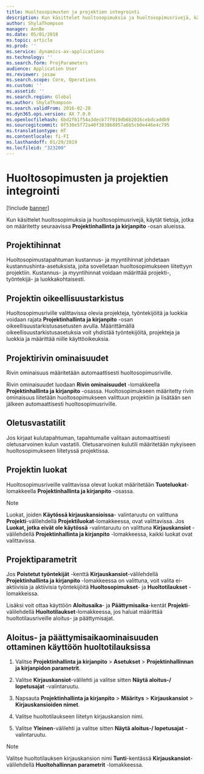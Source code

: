 ```yaml
---
title: Huoltosopimusten ja projektien integrointi
description: Kun käsittelet huoltosopimuksia ja huoltosopimusrivejä, käytät tietoja, jotka on määritetty Projektinhallinta ja kirjanpito -osan alueissa.
author: ShylaThompson
manager: AnnBe
ms.date: 05/01/2018
ms.topic: article
ms.prod: ''
ms.service: dynamics-ax-applications
ms.technology: ''
ms.search.form: ProjParameters
audience: Application User
ms.reviewer: josaw
ms.search.scope: Core, Operations
ms.custom: ''
ms.assetid: ''
ms.search.region: Global
ms.author: ShylaThompson
ms.search.validFrom: 2016-02-28
ms.dyn365.ops.version: AX 7.0.0
ms.openlocfilehash: 6bd2fb1f54a3decb77f019db6b2016cebdcaddb9
ms.sourcegitcommit: 0f530e5f72a40f383868957a6b5cb0e446e4c795
ms.translationtype: HT
ms.contentlocale: fi-FI
ms.lasthandoff: 01/29/2019
ms.locfileid: "323200"
---
```

# <a name="integration-for-service-agreements-and-projects"></a>Huoltosopimusten ja projektien integrointi 

[!include [banner](../includes/banner.md)]


Kun käsittelet huoltosopimuksia ja huoltosopimusrivejä, käytät tietoja, jotka on määritetty seuraavissa **Projektinhallinta ja kirjanpito** -osan alueissa.

## <a name="project-prices"></a>Projektihinnat

Huoltosopimustapahtuman kustannus- ja myyntihinnat johdetaan kustannushinta-asetuksista, joita sovelletaan huoltosopimukseen liitettyyn projektiin. Kustannus- ja myyntihinnat voidaan määrittää projekti-, työntekijä- ja luokkakohtaisesti. 

## <a name="project-validation"></a>Projektin oikeellisuustarkistus

Huoltosopimusriville valittavissa olevia projekteja, työntekijöitä ja luokkia voidaan rajata **Projektinhallinta ja kirjanpito** -osan oikeellisuustarkistusasetusten avulla. Määrittämällä oikeellisuustarkistusasetuksia voit yhdistää työntekijöitä, projekteja ja luokkia ja määrittää niille käyttöoikeuksia. 

## <a name="project-line-properties"></a>Projektirivin ominaisuudet

Rivin ominaisuus määritetään automaattisesti huoltosopimusriville.

Rivin ominaisuudet luodaan **Rivin ominaisuudet** -lomakkeella **Projektinhallinta ja kirjanpito** -osassa. Huoltosopimukseen määritetty rivin ominaisuus liitetään huoltosopimukseen valittuun projektiin ja lisätään sen jälkeen automaattisesti huoltosopimusriville. 

## <a name="default-offset-accounts"></a>Oletusvastatilit

Jos kirjaat kulutapahtuman, tapahtumalle valitaan automaattisesti oletusarvoinen kulun vastatili. Oletusarvoinen kulutili määritetään nykyiseen huoltosopimukseen liitetyssä projektissa.

## <a name="project-categories"></a>Projektin luokat

Huoltosopimusriveille valittavissa olevat luokat määritetään **Tuoteluokat**-lomakkeella **Projektinhallinta ja kirjanpito** -osassa. 

> [!NOTE]
> <P>Luokat, joiden <STRONG>Käytössä kirjauskansioissa</STRONG>- valintaruutu on valittuna <STRONG>Projekti</STRONG>-välilehdellä <STRONG>Projektiluokat</STRONG>-lomakkeessa, ovat valittavissa. Jos <STRONG>Luokat, jotka eivät ole käytössä</STRONG> -valintaruutu on valittuna <STRONG>Kirjauskansiot</STRONG> -välilehdellä <STRONG>Projektinhallinta ja kirjanpito</STRONG> -lomakkeessa, kaikki luokat ovat valittavissa.</P>

## <a name="project-parameters"></a>Projektiparametrit

Jos **Poistetut työntekijät** -kenttä **Kirjauskansiot**-välilehdellä **Projektinhallinta ja kirjanpito** -lomakkeessa on valittuna, voit valita ei-aktiivisia ja aktiivisia työntekijöitä **Huoltosopimukset**- ja **Huoltotilaukset** -lomakkeissa.

Lisäksi voit ottaa käyttöön **Aloitusaika**- ja **Päättymisaika**-kentät **Projekti**-välilehdellä **Huoltotilaukset**-lomakkeessa, jos haluat määrittää huoltotilausriveille aloitus- ja päättymisajat.

## <a name="enable-the-starting-and-ending-time-feature-for-service-orders"></a>Aloitus- ja päättymisaikaominaisuuden ottaminen käyttöön huoltotilauksissa

1.  Valitse **Projektinhallinta ja kirjanpito** \> **Asetukset** \> **Projektinhallinnan ja kirjanpidon parametrit**.

2.  Valitse **Kirjauskansiot**-välilehti ja valitse sitten **Näytä aloitus-/ lopetusajat** -valintaruutu.

3.  Napsauta **Projektinhallinta ja kirjanpito** \> **Määritys** \> **Kirjauskansiot** \> **Kirjauskansioiden nimet**.

4.  Valitse huoltotilaukseen liitetyn kirjauskansion nimi.

5.  Valitse **Yleinen**-välilehti ja valitse sitten **Näytä aloitus-/ lopetusajat** -valintaruutu.


> [!NOTE]
> <P>Valitse huoltotilauksen kirjauskansion nimi <STRONG>Tunti</STRONG>-kentässä <STRONG>Kirjauskansiot</STRONG>-välilehdellä <STRONG>Huoltohallinnan parametrit</STRONG> -lomakkeessa.</P>





